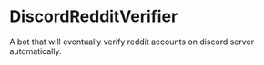 # DiscordRedditVerifier

A bot that will eventually verify reddit accounts on discord server automatically. 
